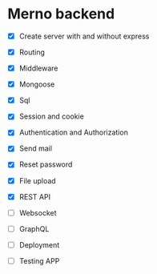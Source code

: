 # Merno backend

- [X] Create server with and without express
- [X] Routing
- [X] Middleware
- [x] Mongoose
- [x] Sql
- [x] Session and cookie
- [X] Authentication and Authorization
- [X] Send mail
- [x] Reset password
- [X] File upload
- [X] REST API
- [ ] Websocket
- [ ] GraphQL
- [ ] Deployment
- [ ] Testing APP

